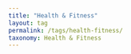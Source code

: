 ```yaml
---
title: "Health & Fitness"
layout: tag
permalink: /tags/health-fitness/
taxonomy: Health & Fitness
---
```

